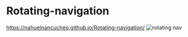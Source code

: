 # Rotating-navigation
https://nahuelnancucheo.github.io/Rotating-navigation/
![rotating nav](https://user-images.githubusercontent.com/81537168/117558335-f4744700-b052-11eb-9377-7a44b08bd5fe.png)


